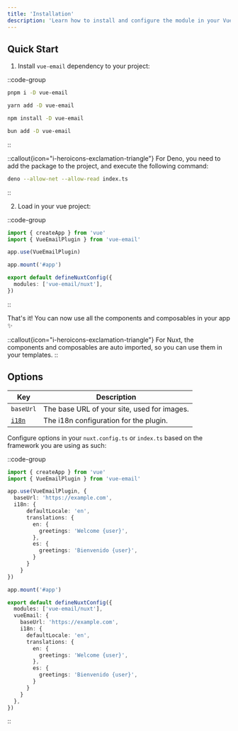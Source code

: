 ```yaml
---
title: 'Installation'
description: 'Learn how to install and configure the module in your Vue app.'
---
```


## Quick Start

1. Install `vue-email` dependency to your project:

::code-group

```sh [pnpm]
pnpm i -D vue-email
```

```bash [yarn]
yarn add -D vue-email
```

```bash [npm]
npm install -D vue-email
```

```bash [bun]
bun add -D vue-email
```

::

::callout{icon="i-heroicons-exclamation-triangle"}
For Deno, you need to add the package to the project, and execute the following command:
```bash [deno]
deno --allow-net --allow-read index.ts
```
::

2. Load in your vue project:

::code-group

```ts [Vue 3]
import { createApp } from 'vue'
import { VueEmailPlugin } from 'vue-email'

app.use(VueEmailPlugin)

app.mount('#app')
```

```ts [Nuxt 3]
export default defineNuxtConfig({
  modules: ['vue-email/nuxt'],
})
```
::

That's it! You can now use all the components and composables in your app ✨

::callout{icon="i-heroicons-exclamation-triangle"}
For Nuxt, the components and composables are auto imported, so you can use them in your templates.
::


## Options

| Key                             | Description                                 |
| ------------------------------- | ------------------------------------------- |
| `baseUrl`                       | The base URL of your site, used for images. |
| [`i18n`](/getting-started/i18n) | The i18n configuration for the plugin.      |

Configure options in your `nuxt.config.ts` or `index.ts` based on the framework you are using as such:

::code-group

```ts [Vue 3]
import { createApp } from 'vue'
import { VueEmailPlugin } from 'vue-email'

app.use(VueEmailPlugin, {
  baseUrl: 'https://example.com',
  i18n: {
      defaultLocale: 'en',
      translations: {
        en: {
          greetings: 'Welcome {user}',
        },
        es: {
          greetings: 'Bienvenido {user}',
        }
      }
    }
})

app.mount('#app')
```

```ts [Nuxt 3]
export default defineNuxtConfig({
  modules: ['vue-email/nuxt'],
  vueEmail: {
    baseUrl: 'https://example.com',
    i18n: {
      defaultLocale: 'en',
      translations: {
        en: {
          greetings: 'Welcome {user}',
        },
        es: {
          greetings: 'Bienvenido {user}',
        }
      }
    }
  },
})
```
::
